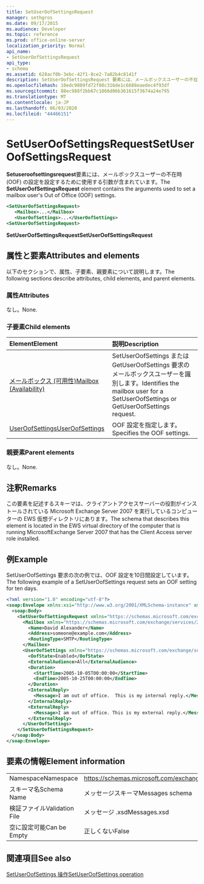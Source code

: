 ```yaml
---
title: SetUserOofSettingsRequest
manager: sethgros
ms.date: 09/17/2015
ms.audience: Developer
ms.topic: reference
ms.prod: office-online-server
localization_priority: Normal
api_name:
- SetUserOofSettingsRequest
api_type:
- schema
ms.assetid: 628acf0b-3ebc-42f1-8ce2-7a02b4c8141f
description: SetUserOofSettingsRequest 要素には、メールボックスユーザーの不在時 (OOF) の設定を設定するために使用する引数が含まれています。
ms.openlocfilehash: 10edc9809fd72f80c316de1c6688eaedec4f93df
ms.sourcegitcommit: 88ec988f2bb67c1866d06b361615f3674a24e795
ms.translationtype: MT
ms.contentlocale: ja-JP
ms.lasthandoff: 06/03/2020
ms.locfileid: "44466151"
---
```

# <a name="setuseroofsettingsrequest"></a><span data-ttu-id="33188-103">SetUserOofSettingsRequest</span><span class="sxs-lookup"><span data-stu-id="33188-103">SetUserOofSettingsRequest</span></span>

<span data-ttu-id="33188-104">**Setuseroofsettingsrequest**要素には、メールボックスユーザーの不在時 (OOF) の設定を設定するために使用する引数が含まれています。</span><span class="sxs-lookup"><span data-stu-id="33188-104">The **SetUserOofSettingsRequest** element contains the arguments used to set a mailbox user's Out of Office (OOF) settings.</span></span> 
  
```xml
<SetUserOofSettingsRequest>
   <Mailbox>...</Mailbox>
   <UserOofSettings>...</UserOofSettings>
<SetUserOofSettingsRequest>
```

 <span data-ttu-id="33188-105">**SetUserOofSettingsRequest**</span><span class="sxs-lookup"><span data-stu-id="33188-105">**SetUserOofSettingsRequest**</span></span>
## <a name="attributes-and-elements"></a><span data-ttu-id="33188-106">属性と要素</span><span class="sxs-lookup"><span data-stu-id="33188-106">Attributes and elements</span></span>

<span data-ttu-id="33188-107">以下のセクションで、属性、子要素、親要素について説明します。</span><span class="sxs-lookup"><span data-stu-id="33188-107">The following sections describe attributes, child elements, and parent elements.</span></span>
  
### <a name="attributes"></a><span data-ttu-id="33188-108">属性</span><span class="sxs-lookup"><span data-stu-id="33188-108">Attributes</span></span>

<span data-ttu-id="33188-109">なし。</span><span class="sxs-lookup"><span data-stu-id="33188-109">None.</span></span>
  
### <a name="child-elements"></a><span data-ttu-id="33188-110">子要素</span><span class="sxs-lookup"><span data-stu-id="33188-110">Child elements</span></span>

|<span data-ttu-id="33188-111">**Element**</span><span class="sxs-lookup"><span data-stu-id="33188-111">**Element**</span></span>|<span data-ttu-id="33188-112">**説明**</span><span class="sxs-lookup"><span data-stu-id="33188-112">**Description**</span></span>|
|:-----|:-----|
|[<span data-ttu-id="33188-113">メールボックス (可用性)</span><span class="sxs-lookup"><span data-stu-id="33188-113">Mailbox (Availability)</span></span>](mailbox-availability.md) <br/> |<span data-ttu-id="33188-114">SetUserOofSettings または GetUserOofSettings 要求のメールボックスユーザーを識別します。</span><span class="sxs-lookup"><span data-stu-id="33188-114">Identifies the mailbox user for a SetUserOofSettings or GetUserOofSettings request.</span></span>  <br/> |
|[<span data-ttu-id="33188-115">UserOofSettings</span><span class="sxs-lookup"><span data-stu-id="33188-115">UserOofSettings</span></span>](useroofsettings.md) <br/> |<span data-ttu-id="33188-116">OOF 設定を指定します。</span><span class="sxs-lookup"><span data-stu-id="33188-116">Specifies the OOF settings.</span></span>  <br/> |
   
### <a name="parent-elements"></a><span data-ttu-id="33188-117">親要素</span><span class="sxs-lookup"><span data-stu-id="33188-117">Parent elements</span></span>

<span data-ttu-id="33188-118">なし。</span><span class="sxs-lookup"><span data-stu-id="33188-118">None.</span></span>
  
## <a name="remarks"></a><span data-ttu-id="33188-119">注釈</span><span class="sxs-lookup"><span data-stu-id="33188-119">Remarks</span></span>

<span data-ttu-id="33188-120">この要素を記述するスキーマは、クライアントアクセスサーバーの役割がインストールされている Microsoft Exchange Server 2007 を実行しているコンピューターの EWS 仮想ディレクトリにあります。</span><span class="sxs-lookup"><span data-stu-id="33188-120">The schema that describes this element is located in the EWS virtual directory of the computer that is running MicrosoftExchange Server 2007 that has the Client Access server role installed.</span></span>
  
## <a name="example"></a><span data-ttu-id="33188-121">例</span><span class="sxs-lookup"><span data-stu-id="33188-121">Example</span></span>

<span data-ttu-id="33188-122">SetUserOofSettings 要求の次の例では、OOF 設定を10日間設定しています。</span><span class="sxs-lookup"><span data-stu-id="33188-122">The following example of a SetUserOofSettings request sets an OOF setting for ten days.</span></span>
  
```xml
<?xml version="1.0" encoding="utf-8"?>
<soap:Envelope xmlns:xsi="http://www.w3.org/2001/XMLSchema-instance" xmlns:xsd="http://www.w3.org/2001/XMLSchema" xmlns:soap="http://schemas.xmlsoap.org/soap/envelope/">
  <soap:Body>
    <SetUserOofSettingsRequest xmlns="https://schemas.microsoft.com/exchange/services/2006/messages">
      <Mailbox xmlns="https://schemas.microsoft.com/exchange/services/2006/types">
        <Name>David Alexander</Name>
        <Address>someone@example.com</Address>
        <RoutingType>SMTP</RoutingType>
      </Mailbox>
      <UserOofSettings xmlns="https://schemas.microsoft.com/exchange/services/2006/types">
        <OofState>Enabled</OofState>
        <ExternalAudience>All</ExternalAudience>
        <Duration>
          <StartTime>2005-10-05T00:00:00</StartTime>
          <EndTime>2005-10-25T00:00:00</EndTime>
        </Duration>
        <InternalReply>
          <Message>I am out of office.  This is my internal reply.</Message>
        </InternalReply>
        <ExternalReply>
          <Message>I am out of office. This is my external reply.</Message>
        </ExternalReply>
      </UserOofSettings>
    </SetUserOofSettingsRequest>
  </soap:Body>
</soap:Envelope>
```

## <a name="element-information"></a><span data-ttu-id="33188-123">要素の情報</span><span class="sxs-lookup"><span data-stu-id="33188-123">Element information</span></span>

|||
|:-----|:-----|
|<span data-ttu-id="33188-124">Namespace</span><span class="sxs-lookup"><span data-stu-id="33188-124">Namespace</span></span>  <br/> |https://schemas.microsoft.com/exchange/services/2006/messages  <br/> |
|<span data-ttu-id="33188-125">スキーマ名</span><span class="sxs-lookup"><span data-stu-id="33188-125">Schema Name</span></span>  <br/> |<span data-ttu-id="33188-126">メッセージスキーマ</span><span class="sxs-lookup"><span data-stu-id="33188-126">Messages schema</span></span>  <br/> |
|<span data-ttu-id="33188-127">検証ファイル</span><span class="sxs-lookup"><span data-stu-id="33188-127">Validation File</span></span>  <br/> |<span data-ttu-id="33188-128">メッセージ .xsd</span><span class="sxs-lookup"><span data-stu-id="33188-128">Messages.xsd</span></span>  <br/> |
|<span data-ttu-id="33188-129">空に設定可能</span><span class="sxs-lookup"><span data-stu-id="33188-129">Can be Empty</span></span>  <br/> |<span data-ttu-id="33188-130">正しくない</span><span class="sxs-lookup"><span data-stu-id="33188-130">False</span></span>  <br/> |
   
## <a name="see-also"></a><span data-ttu-id="33188-131">関連項目</span><span class="sxs-lookup"><span data-stu-id="33188-131">See also</span></span>



[<span data-ttu-id="33188-132">SetUserOofSettings 操作</span><span class="sxs-lookup"><span data-stu-id="33188-132">SetUserOofSettings operation</span></span>](setuseroofsettings-operation.md)


